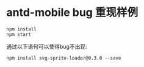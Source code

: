 # antd-mobile bug 重现样例

```
npm install
npm start
```

通过以下语句可以使得bug不出现:

```
npm install svg-sprite-loader@0.3.0 --save
```
